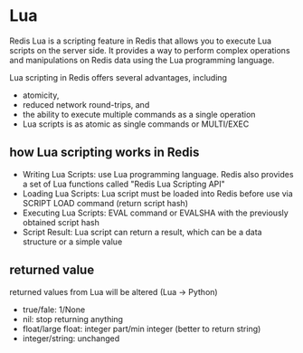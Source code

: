 # Lua

Redis Lua is a scripting feature in Redis that allows you to execute Lua scripts on the server side. 
It provides a way to perform complex operations and manipulations on Redis data using the Lua programming language.

Lua scripting in Redis offers several advantages, including 
- atomicity,
- reduced network round-trips, and
- the ability to execute multiple commands as a single operation
- Lua scripts is as atomic as single commands or MULTI/EXEC

## how Lua scripting works in Redis
- Writing Lua Scripts: use Lua programming language. Redis also provides a set of Lua functions called "Redis Lua Scripting API"
- Loading Lua Scripts: Lua script must be loaded into Redis before use via SCRIPT LOAD command (return script hash)
- Executing Lua Scripts: EVAL command or EVALSHA with the previously obtained script hash
- Script Result: Lua script can return a result, which can be a data structure or a simple value

## returned value
returned values from Lua will be altered (Lua -> Python)
- true/fale: 1/None
- nil: stop returning anything
- float/large float: integer part/min integer (better to return string)
- integer/string: unchanged

